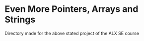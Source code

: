 # Even More Pointers, Arrays and Strings

Directory made for the above stated project of the ALX SE course